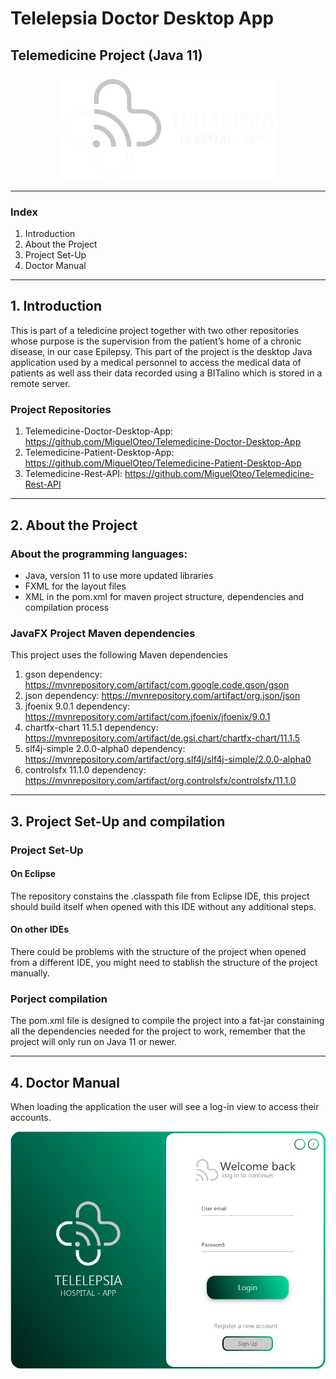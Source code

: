 # Telelepsia Doctor Desktop App
## Telemedicine Project (Java 11)
<div align="center">
<img src="readme/resources/logo.png" alt="drawing" width="350" padding=100%/>  
</div>

-------------------------------
### Index

1. Introduction
2. About the Project
3. Project Set-Up 
4. Doctor Manual

-------------------------------

## 1. Introduction

This is part of a teledicine project together with two other repositories whose purpose is the supervision from the patient’s home of a chronic disease, in our case Epilepsy. This part of the project is the desktop Java application used by a medical personnel to access the medical data of patients as well ass their data recorded using a BITalino which is stored in a remote server.

### Project Repositories

1. Telemedicine-Doctor-Desktop-App: https://github.com/MiguelOteo/Telemedicine-Doctor-Desktop-App
2. Telemedicine-Patient-Desktop-App: https://github.com/MiguelOteo/Telemedicine-Patient-Desktop-App
3. Telemedicine-Rest-API: https://github.com/MiguelOteo/Telemedicine-Rest-API

-------------------------------

## 2. About the Project

### About the programming languages:

* Java, version 11 to use more updated libraries
* FXML for the layout files
* XML in the pom.xml for maven project structure, dependencies and compilation process

### JavaFX Project Maven dependencies

This project uses the following Maven dependencies

1. gson dependency: https://mvnrepository.com/artifact/com.google.code.gson/gson
2. json dependency: https://mvnrepository.com/artifact/org.json/json
3. jfoenix 9.0.1 dependency: https://mvnrepository.com/artifact/com.jfoenix/jfoenix/9.0.1
4. chartfx-chart 11.5.1 dependency: https://mvnrepository.com/artifact/de.gsi.chart/chartfx-chart/11.1.5
5. slf4j-simple 2.0.0-alpha0 dependency: https://mvnrepository.com/artifact/org.slf4j/slf4j-simple/2.0.0-alpha0
7. controlsfx 11.1.0 dependency: https://mvnrepository.com/artifact/org.controlsfx/controlsfx/11.1.0

-------------------------------

## 3. Project Set-Up and compilation

### Project Set-Up

#### On Eclipse
The repository constains the .classpath file from Eclipse IDE, this project should build itself when opened with this IDE without any additional steps.

#### On other IDEs
There could be problems with the structure of the project when opened from a different IDE, you might need to stablish the structure of the project manually.

### Porject compilation

The pom.xml file is designed to compile the project into a fat-jar constaining all the dependencies needed for the project to work, remember that the project will only run on Java 11 or newer.

-------------------------------

## 4. Doctor Manual

When loading the application the user will see a log-in view to access their accounts.

<div align="center">
<img src="readme/resources/hospital_log_in.png" alt="drawing" width="650" padding=100%/>  
</div>
